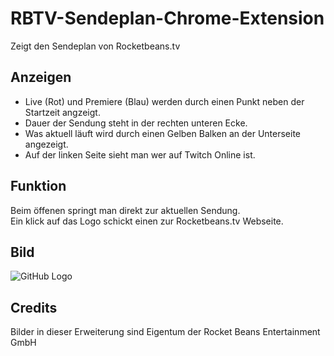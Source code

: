# RBTV-Sendeplan-Chrome-Extension
Zeigt den Sendeplan von Rocketbeans.tv

## Anzeigen
- Live (Rot) und Premiere (Blau) werden durch einen Punkt neben der Startzeit angzeigt.
- Dauer der Sendung steht in der rechten unteren Ecke.
- Was aktuell läuft wird durch einen Gelben Balken an der Unterseite angezeigt.
- Auf der linken Seite sieht man wer auf Twitch Online ist.

## Funktion
Beim öffenen springt man direkt zur aktuellen Sendung.<br>
Ein klick auf das Logo schickt einen zur Rocketbeans.tv Webseite.

## Bild
![GitHub Logo](https://dl.tiborius.com/img_chrome_1.png)

## Credits
Bilder in dieser Erweiterung sind Eigentum der Rocket Beans Entertainment GmbH
